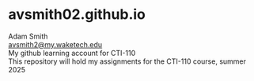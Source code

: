 # avsmith02.github.io
Adam Smith\
avsmith2@my.waketech.edu\
My github learning account for CTI-110\
This repository will hold my assignments for the CTI-110 course, summer 2025